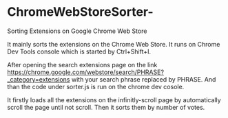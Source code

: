 # ChromeWebStoreSorter-
Sorting Extensions on Google Chrome Web Store 

It mainly sorts the extensions on the Chrome Web Store. It runs on Chrome Dev Tools console which is started by Ctrl+Shift+I.

After opening the search extensions page on the link https://chrome.google.com/webstore/search/PHRASE?_category=extensions
with your search phrase replaced by PHRASE. And than the code under sorter.js is run on the chrome dev cosole.

It firstly loads all the extensions on the infinitly-scroll page by automatically scroll the page until not scroll.
Then it sorts them by number of votes.

 